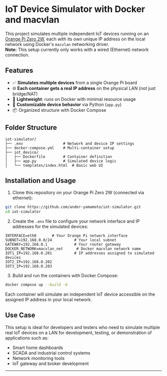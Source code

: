 # IoT Device Simulator with Docker and macvlan

This project simulates multiple independent IoT devices running on an [Orange Pi Zero 2W](https://www.orangepi.org/html/hardWare/computerAndMicrocontrollers/details/Orange-Pi-Zero-2W.html), each with its own unique IP address on the local network using Docker's `macvlan` networking driver.  
**Note:** This setup currently only works with a wired (Ethernet) network connection.

## Features

- ✅ **Simulates multiple devices** from a single Orange Pi board  
- 🌐 **Each container gets a real IP address** on the physical LAN (not just bridge/NAT)
- 🐳 **Lightweight**: runs on Docker with minimal resource usage
- 🔧 **Customizable device behavior** via Python (`app.py`)
- 📦 Organized structure with Docker Compose

## Folder Structure

```
iot-simulator/
├── .env                  # Network and device IP settings
├── docker-compose.yml    # Multi-container setup
├── iot_device/           
│   ├── Dockerfile        # Container definition
│   ├── app.py            # Simulated device logic
│   └── templates/index.html  # Basic web UI
```

## Installation and Usage

1. Clone this repository on your Orange Pi Zero 2W (connected via ethernet):

```bash
git clone https://github.com/ander-yamamoto/iot-simulator.git
cd iot-simulator
```

2. Create the `.env` file to configure your network interface and IP addresses for the simulated devices:

```env
INTERFACE=eth0       # Your Orange Pi network interface
SUBNET=192.168.0.0/24          # Your local subnet
GATEWAY=192.168.0.1            # Your router gateway
DOCKER_NETWORK=macvlan_net      # Docker macvlan network name
IOT1_IP=192.168.0.201          # IP addresses assigned to simulated devices
IOT2_IP=192.168.0.202
IOT3_IP=192.168.0.203
```

3. Build and run the containers with Docker Compose:

```bash
docker compose up --build -d
```

Each container will simulate an independent IoT device accessible on the assigned IP address in your local network.

## Use Case

This setup is ideal for developers and testers who need to simulate multiple real IoT devices on a LAN for development, testing, or demonstration of applications such as:

- Smart home dashboards  
- SCADA and industrial control systems  
- Network monitoring tools  
- IoT gateway and broker development

---


